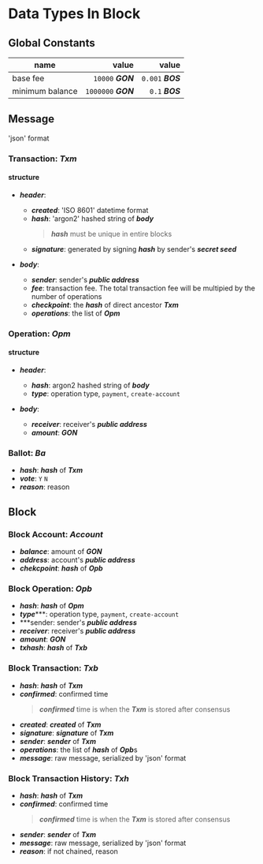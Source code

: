 # Data Types In Block

## Global Constants

| name            | value               | value            |
|-----------------|--------------------:|-----------------:|
| base fee        | `10000` ***GON***   |`0.001` ***BOS*** |
| minimum balance | `1000000` ***GON*** |`0.1` ***BOS***   |


## Message

'json' format

### Transaction: ***Txm***

#### structure

* ***header***:
    - ***created***: 'ISO 8601' datetime format
    - ***hash***: 'argon2' hashed string of ***body***
        > ***hash*** must be unique in entire blocks
    - ***signature***: generated by signing ***hash*** by sender's ***secret seed***

* ***body***:
    - ***sender***: sender's ***public address***
    - ***fee***: transaction fee. The total transaction fee will be multipied by the number of operations
    - ***checkpoint***: the ***hash*** of direct ancestor ***Txm***
    - ***operations***: the list of ***Opm***


### Operation: ***Opm***

#### structure

* ***header***:
    - ***hash***: argon2 hashed string of ***body***
    - ***type***: operation type, `payment`, `create-account`

* ***body***:
    - ***receiver***: receiver's ***public address***
    - ***amount***: ***GON***


### Ballot: ***Ba***

* ***hash***: ***hash*** of ***Txm***
* ***vote***: `Y` `N`
* ***reason***: reason

## Block

### Block Account: ***Account***

* ***balance***: amount of ***GON***
* ***address***: account's ***public address***
* ***chekcpoint***: ***hash*** of ***Opb***


### Block Operation: ***Opb***

* ***hash***: ***hash*** of ***Opm***
* ***type******: operation type, `payment`, `create-account`
* ***sender: sender's ***public address***
* ***receiver***: receiver's ***public address***
* ***amount***: ***GON***
* ***txhash***: ***hash*** of ***Txb***


### Block Transaction: ***Txb***

* ***hash***: ***hash*** of ***Txm***
* ***confirmed***: confirmed time
    > ***confirmed*** time is when the ***Txm*** is stored after consensus
* ***created***: ***created*** of ***Txm***
* ***signature***: ***signature*** of ***Txm***
* ***sender***: ***sender*** of ***Txm***
* ***operations***: the list of ***hash*** of ***Opb***s
* ***message***: raw message, serialized by 'json' format


### Block Transaction History: ***Txh***

* ***hash***: ***hash*** of ***Txm***
* ***confirmed***: confirmed time
    > ***confirmed*** time is when the ***Txm*** is stored after consensus
* ***sender***: ***sender*** of ***Txm***
* ***message***: raw message, serialized by 'json' format
* ***reason***: if not chained, reason
